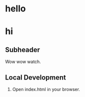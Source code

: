 # hello

# hi

## Subheader
Wow wow watch.

## Local Development

1. Open index.html in your browser.